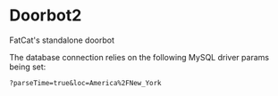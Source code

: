 # Doorbot2

FatCat's standalone doorbot

The database connection relies on the following MySQL driver params being set:
```
?parseTime=true&loc=America%2FNew_York
```
